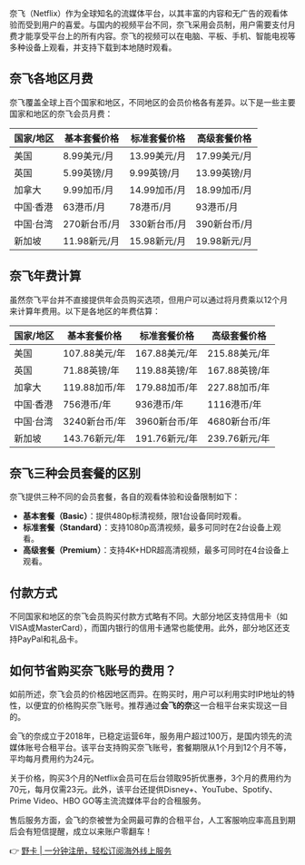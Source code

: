奈飞（Netflix）作为全球知名的流媒体平台，以其丰富的内容和无广告的观看体验而受到用户的喜爱。与国内的视频平台不同，奈飞采用会员制，用户需要支付月费才能享受平台上的所有内容。奈飞的视频可以在电脑、平板、手机、智能电视等多种设备上观看，并支持下载到本地随时观看。

## 奈飞各地区月费

奈飞覆盖全球上百个国家和地区，不同地区的会员价格各有差异。以下是一些主要国家和地区的奈飞会员月费：

| 国家/地区     | 基本套餐价格 | 标准套餐价格 | 高级套餐价格 |
|--------------|--------------|--------------|--------------|
| 美国         | 8.99美元/月  | 13.99美元/月 | 17.99美元/月 |
| 英国         | 5.99英镑/月  | 9.99英镑/月  | 13.99英镑/月 |
| 加拿大       | 9.99加币/月  | 14.99加币/月 | 18.99加币/月 |
| 中国·香港    | 63港币/月    | 78港币/月    | 93港币/月    |
| 中国·台湾    | 270新台币/月 | 330新台币/月 | 390新台币/月 |
| 新加坡       | 11.98新元/月 | 15.98新元/月 | 19.98新元/月 |

## 奈飞年费计算

虽然奈飞平台并不直接提供年会员购买选项，但用户可以通过将月费乘以12个月来计算年费用。以下是各地区的年费估算：

| 国家/地区     | 基本套餐价格  | 标准套餐价格  | 高级套餐价格  |
|--------------|---------------|---------------|---------------|
| 美国         | 107.88美元/年 | 167.88美元/年 | 215.88美元/年 |
| 英国         | 71.88英镑/年  | 119.88英镑/年 | 167.88英镑/年 |
| 加拿大       | 119.88加币/年 | 179.88加币/年 | 227.88加币/年 |
| 中国·香港    | 756港币/年    | 936港币/年    | 1116港币/年   |
| 中国·台湾    | 3240新台币/年 | 3960新台币/年 | 4680新台币/年 |
| 新加坡       | 143.76新元/年 | 191.76新元/年 | 239.76新元/年 |

## 奈飞三种会员套餐的区别

奈飞提供三种不同的会员套餐，各自的观看体验和设备限制如下：

- **基本套餐（Basic）**：提供480p标清视频，限1台设备同时观看。
- **标准套餐（Standard）**：支持1080p高清视频，最多可同时在2台设备上观看。
- **高级套餐（Premium）**：支持4K+HDR超高清视频，最多可同时在4台设备上观看。

## 付款方式

不同国家和地区的奈飞会员购买付款方式略有不同。大部分地区支持信用卡（如VISA或MasterCard），而国内银行的信用卡通常也能使用。此外，部分地区还支持PayPal和礼品卡。

## 如何节省购买奈飞账号的费用？

如前所述，奈飞会员的价格因地区而异。在购买时，用户可以利用实时IP地址的特性，以便宜的价格购买奈飞账号。推荐通过**会飞的奈**这一合租平台来实现这一目的。

会飞的奈成立于2018年，已稳定运营6年，服务用户超过100万，是国内领先的流媒体账号合租平台。该平台支持购买奈飞账号，套餐期限从1个月到12个月不等，平均每月费用约为24元。

关于价格，购买3个月的Netflix会员可在后台领取95折优惠券，3个月的费用约为70元，每月仅需23元。此外，该平台还提供Disney+、YouTube、Spotify、Prime Video、HBO GO等主流流媒体平台的合租服务。

售后服务方面，会飞的奈被誉为全网最可靠的合租平台，人工客服响应率高且到期后会有短信提醒，成立以来账户零翻车！

👉 [野卡 | 一分钟注册，轻松订阅海外线上服务](https://bit.ly/bewildcard)